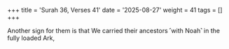 +++
title = 'Surah 36, Verses 41'
date = '2025-08-27'
weight = 41
tags = []
+++

Another sign for them is that We carried their ancestors ˹with Noah˺ in the fully loaded Ark,